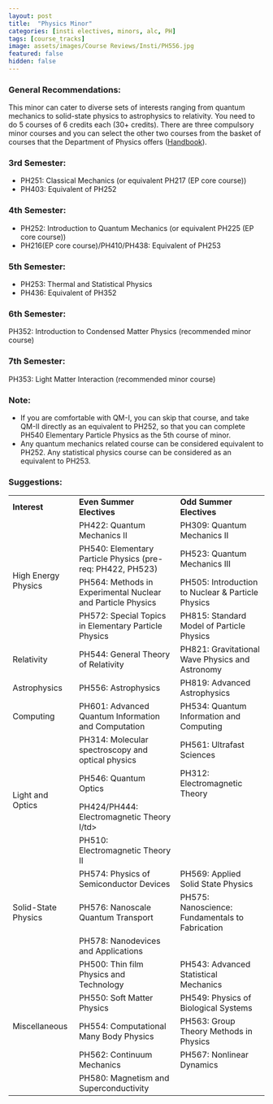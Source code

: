 ```yaml
---
layout: post
title:  "Physics Minor"
categories: [insti electives, minors, alc, PH]
tags: [course_tracks]
image: assets/images/Course Reviews/Insti/PH556.jpg
featured: false
hidden: false
---
```


### General Recommendations: 
This minor can cater to diverse sets of interests ranging from quantum mechanics to solid-state physics to astrophysics to relativity. You need to do 5 courses of 6 credits each (30+ credits). There are three compulsory minor courses and you can select the other two courses from the basket of courses that the Department of Physics offers ([Handbook](https://www.phy.iitb.ac.in/sites/www.phy.iitb.ac.in/files/handbook_physics_2024-2025_1.pdf)).

### 3rd Semester: 
- PH251: Classical Mechanics (or equivalent PH217 (EP core course))
- PH403: Equivalent of PH252

### 4th Semester: 
- PH252: Introduction to Quantum Mechanics (or equivalent PH225 (EP core course))
- PH216(EP core course)/PH410/PH438:  Equivalent of PH253

### 5th Semester: 
- PH253: Thermal and Statistical Physics
- PH436: Equivalent of PH352

### 6th Semester:
PH352: Introduction to Condensed Matter Physics (recommended minor course)

### 7th Semester:
PH353: Light Matter Interaction (recommended minor course)

### Note:
- If you are comfortable with QM-I, you can skip that course, and take QM-II directly as an equivalent to PH252, so that you can complete PH540 Elementary Particle Physics as the 5th course of minor.
- Any quantum mechanics related course can be considered equivalent to PH252.  Any statistical physics course can be considered as an equivalent to PH253.

### Suggestions:

<table>
  <tr>
    <td><b>Interest</b></td>
    <td><b>Even Summer Electives</b></td>
    <td><b>Odd Summer Electives</b></td>
  <tr>
    <td rowspan="4">High Energy Physics</td>
    <td>PH422: Quantum Mechanics II</td>
    <td>PH309: Quantum Mechanics II</td>
  <tr>
    <td>PH540: Elementary Particle Physics (pre-req: PH422, PH523)</td>
    <td>PH523: Quantum Mechanics III</td>
  <tr>
    <td>PH564: Methods in Experimental Nuclear and Particle Physics</td>
    <td>PH505: Introduction to Nuclear & Particle Physics</td>
  <tr>
    <td>PH572: Special Topics in Elementary Particle Physics</td>
    <td>PH815: Standard Model of Particle Physics</td>
  <tr>
    <td>Relativity</td>
    <td>PH544: General Theory of Relativity</td>
    <td>PH821: Gravitational Wave Physics and Astronomy</td>
  <tr>
    <td>Astrophysics</td>
    <td>PH556: Astrophysics</td>
    <td>PH819: Advanced Astrophysics</td>
  <tr>
    <td>Computing</td>
    <td>PH601: Advanced Quantum Information and Computation</td>
    <td>PH534: Quantum Information and Computing</td>
  <tr>
    <td rowspan="4">Light and Optics</td>
    <td>PH314: Molecular spectroscopy and optical physics</td>
    <td>PH561: Ultrafast Sciences</td>
  <tr>
    <td>PH546: Quantum Optics</td>
    <td>PH312: Electromagnetic Theory</td>
  <tr>
    <td>PH424/PH444: Electromagnetic Theory I/td>
    <td></td>
  <tr>
    <td>PH510: Electromagnetic Theory II</td>
    <td></td>
  <tr>
    <td rowspan="3">Solid-State Physics</td>
    <td>PH574: Physics of Semiconductor Devices</td>
    <td>PH569: Applied Solid State Physics</td>
  <tr>
    <td>PH576: Nanoscale Quantum Transport</td>
    <td>PH575: Nanoscience: Fundamentals to Fabrication</td>
  <tr>
    <td>PH578: Nanodevices and Applications</td>
    <td></td>
  <tr>
    <td rowspan="5">Miscellaneous</td>
    <td>PH500: Thin film Physics and Technology</td>
    <td>PH543: Advanced Statistical Mechanics</td>
  <tr>
    <td>PH550: Soft Matter Physics</td>
    <td>PH549: Physics of Biological Systems</td>
  <tr>
    <td>PH554: Computational Many Body Physics</td>
    <td>PH563: Group Theory Methods in Physics</td>
  <tr>
    <td>PH562: Continuum Mechanics</td>
    <td>PH567: Nonlinear Dynamics</td>
  <tr>
    <td>PH580: Magnetism and Superconductivity </td>
    <td></td>

